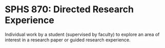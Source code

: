 # SPHS 870: Directed Research Experience

Individual work by a student (supervised by faculty) to explore an area of interest in a research paper or guided research experience.